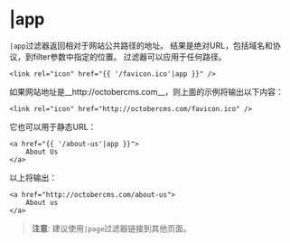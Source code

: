 # |app

`|app`过滤器返回相对于网站公共路径的地址。 结果是绝对URL，包括域名和协议，到filter参数中指定的位置。 过滤器可以应用于任何路径。

    <link rel="icon" href="{{ '/favicon.ico'|app }}" />

如果网站地址是__http://octobercms.com__，则上面的示例将输出以下内容：

    <link rel="icon" href="http://octobercms.com/favicon.ico" />

它也可以用于静态URL：

    <a href="{{ '/about-us'|app }}">
        About Us
    </a>

以上将输出：

    <a href="http://octobercms.com/about-us">
        About us
    </a>

> **注意**: 建议使用`|page`过滤器链接到其他页面。

